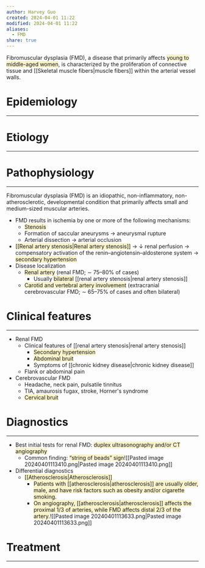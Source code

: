 ```yaml
---
author: Harvey Guo
created: 2024-04-01 11:22
modified: 2024-04-01 11:22
aliases:
  - FMD
share: true
---
```

Fibromuscular dysplasia (FMD), a disease that primarily affects <span style="background:rgba(240, 200, 0, 0.2)">young to middle-aged women</span>, is characterized by the proliferation of connective tissue and [[Skeletal muscle fibers|muscle fibers]] within the arterial vessel walls.
# Epidemiology
---


# Etiology
---


# Pathophysiology
---
Fibromuscular dysplasia (FMD) is an idiopathic, non-inflammatory, non-atherosclerotic, developmental condition that primarily affects small and medium-sized muscular arteries. 
- FMD results in ischemia by one or more of the following mechanisms:
	- <span style="background:rgba(240, 200, 0, 0.2)">Stenosis</span>
	- Formation of saccular aneurysms → aneurysmal rupture
	- Arterial dissection  → arterial occlusion
- <span style="background:rgba(240, 200, 0, 0.2)">[[Renal artery stenosis|Renal artery stenosis]]</span> → ↓ renal perfusion → compensatory activation of the renin–angiotensin–aldosterone system → <span style="background:rgba(240, 200, 0, 0.2)">secondary hypertension</span>
- Disease localization
	- <span style="background:rgba(240, 200, 0, 0.2)">Renal artery</span> (renal FMD; ∼ 75–80% of cases)
		- Usually <span style="background:rgba(240, 200, 0, 0.2)">bilateral</span> [[renal artery stenosis|renal artery stenosis]]
	- <span style="background:rgba(240, 200, 0, 0.2)">Carotid and vertebral artery involvement</span> (extracranial cerebrovascular FMD; ∼ 65–75% of cases and often bilateral)

# Clinical features
---
- Renal FMD
	- Clinical features of [[renal artery stenosis|renal artery stenosis]]
		- <span style="background:rgba(240, 200, 0, 0.2)">Secondary hypertension </span>
		- <span style="background:rgba(240, 200, 0, 0.2)">Abdominal bruit</span>
		- Symptoms of [[chronic kidney disease|chronic kidney disease]]
	- Flank or abdominal pain 
- Cerebrovascular FMD
	- Headache, neck pain, pulsatile tinnitus
	- TIA, amaurosis fugax, stroke, Horner's syndrome
	- <span style="background:rgba(240, 200, 0, 0.2)">Cervical bruit</span>

# Diagnostics
---
- Best initial tests for renal FMD: <span style="background:rgba(240, 200, 0, 0.2)">duplex ultrasonography and/or CT angiography</span> 
	- Common finding: <span style="background:rgba(240, 200, 0, 0.2)">“string of beads” sign</span>![[Pasted image 20240401113410.png|Pasted image 20240401113410.png]]
- Differential diagnostics
	- <span style="background:rgba(240, 200, 0, 0.2)">[[Atherosclerosis|Atherosclerosis]]</span>
		- <span style="background:rgba(240, 200, 0, 0.2)">Patients with [[atherosclerosis|atherosclerosis]] are usually older, male, and have risk factors such as obesity and/or cigarette smoking.</span>
		- <span style="background:rgba(240, 200, 0, 0.2)">On angiography, [[atherosclerosis|atherosclerosis]] affects the proximal 1/3 of arteries, while FMD affects distal 2/3 of the artery.</span>![[Pasted image 20240401113633.png|Pasted image 20240401113633.png]]

# Treatment
---

